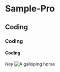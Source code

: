 # Sample-Pro
## Coding
### Coding
#### Coding
_Hey_
![A galloping horse](https://www.thesprucepets.com/thmb/KYaXBSM013GnZ2jEZJnX4a9oIsU=/3865x2174/smart/filters:no_upscale()/horse-galloping-in-grass-688899769-587673275f9b584db3a44cdf.jpg)